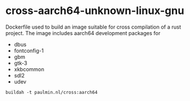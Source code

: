 # cross-aarch64-unknown-linux-gnu

Dockerfile used to build an image suitable for cross compilation of a rust project.
The image includes aarch64 development packages for
- dbus
- fontconfig-1
- gbm
- gtk-3
- xkbcommon
- sdl2
- udev


```
buildah -t paulmin.nl/cross:aarch64
```
